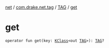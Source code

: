 [net](../../index.md) / [com.drake.net.tag](../index.md) / [TAG](index.md) / [get](./get.md)

# get

`operator fun get(key: `[`KClass`](https://kotlinlang.org/api/latest/jvm/stdlib/kotlin.reflect/-k-class/index.html)`<out `[`TAG`](index.md)`>): `[`TAG`](index.md)`?`